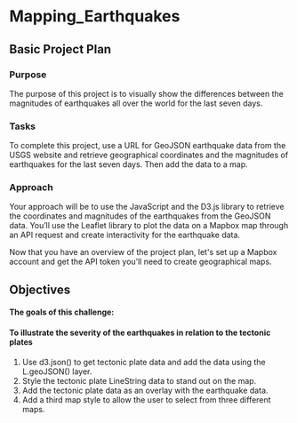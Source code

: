 # Mapping_Earthquakes

## Basic Project Plan
### Purpose

The purpose of this project is to visually show the differences between the magnitudes of earthquakes all over the world for the last seven days.
### Tasks

To complete this project, use a URL for GeoJSON earthquake data from the USGS website and retrieve geographical coordinates and the magnitudes of earthquakes for the last seven days. Then add the data to a map.
### Approach

Your approach will be to use the JavaScript and the D3.js library to retrieve the coordinates and magnitudes of the earthquakes from the GeoJSON data. You’ll use the Leaflet library to plot the data on a Mapbox map through an API request and create interactivity for the earthquake data.

Now that you have an overview of the project plan, let's set up a Mapbox account and get the API token you’ll need to create geographical maps.

## Objectives

#### The goals of this challenge:

#### To illustrate the severity of the earthquakes in relation to the tectonic plates

1. Use d3.json() to get tectonic plate data and add the data using the L.geoJSON() layer.
2. Style the tectonic plate LineString data to stand out on the map.
3. Add the tectonic plate data as an overlay with the earthquake data.
4. Add a third map style to allow the user to select from three different maps.

